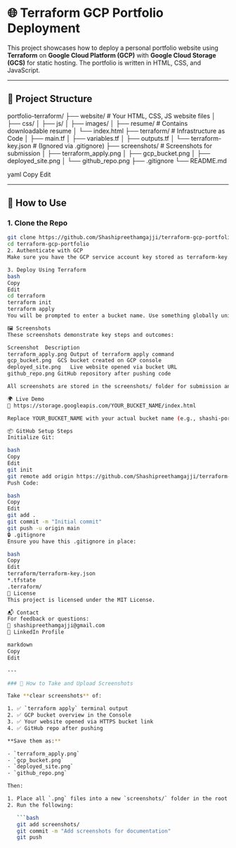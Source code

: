 # 🌐 Terraform GCP Portfolio Deployment

This project showcases how to deploy a personal portfolio website using **Terraform** on **Google Cloud Platform (GCP)** with **Google Cloud Storage (GCS)** for static hosting. The portfolio is written in HTML, CSS, and JavaScript.

---

## 📁 Project Structure

portfolio-terraform/
├── website/ # Your HTML, CSS, JS website files
│ ├── css/
│ ├── js/
│ ├── images/
│ ├── resume/ # Contains downloadable resume
│ └── index.html
├── terraform/ # Infrastructure as Code
│ ├── main.tf
│ ├── variables.tf
│ ├── outputs.tf
│ └── terraform-key.json # (Ignored via .gitignore)
├── screenshots/ # Screenshots for submission
│ ├── terraform_apply.png
│ ├── gcp_bucket.png
│ ├── deployed_site.png
│ └── github_repo.png
├── .gitignore
└── README.md

yaml
Copy
Edit

---

## 🚀 How to Use

### 1. Clone the Repo

```bash
git clone https://github.com/Shashipreethamgajji/terraform-gcp-portfolio.git
cd terraform-gcp-portfolio
2. Authenticate with GCP
Make sure you have the GCP service account key stored as terraform-key.json inside the terraform/ folder.

3. Deploy Using Terraform
bash
Copy
Edit
cd terraform
terraform init
terraform apply
You will be prompted to enter a bucket name. Use something globally unique (e.g., shashi-portfolio-2025).

🖼️ Screenshots
These screenshots demonstrate key steps and outcomes:

Screenshot	Description
terraform_apply.png	Output of terraform apply command
gcp_bucket.png	GCS bucket created on GCP console
deployed_site.png	Live website opened via bucket URL
github_repo.png	GitHub repository after pushing code

All screenshots are stored in the screenshots/ folder for submission and review.

🌍 Live Demo
🔗 https://storage.googleapis.com/YOUR_BUCKET_NAME/index.html

Replace YOUR_BUCKET_NAME with your actual bucket name (e.g., shashi-portfolio-2025).

📦 GitHub Setup Steps
Initialize Git:

bash
Copy
Edit
git init
git remote add origin https://github.com/Shashipreethamgajji/terraform-gcp-portfolio.git
Push Code:

bash
Copy
Edit
git add .
git commit -m "Initial commit"
git push -u origin main
🔒 .gitignore
Ensure you have this .gitignore in place:

bash
Copy
Edit
terraform/terraform-key.json
*.tfstate
.terraform/
📄 License
This project is licensed under the MIT License.

📬 Contact
For feedback or questions:
📧 shashipreethamgajji@gmail.com
🔗 LinkedIn Profile

markdown
Copy
Edit

---

### 📸 How to Take and Upload Screenshots

Take **clear screenshots** of:

1. ✅ `terraform apply` terminal output
2. ✅ GCP bucket overview in the Console
3. ✅ Your website opened via HTTPS bucket link
4. ✅ GitHub repo after pushing

**Save them as:**

- `terraform_apply.png`
- `gcp_bucket.png`
- `deployed_site.png`
- `github_repo.png`

Then:

1. Place all `.png` files into a new `screenshots/` folder in the root of your project.
2. Run the following:

   ```bash
   git add screenshots/
   git commit -m "Add screenshots for documentation"
   git push